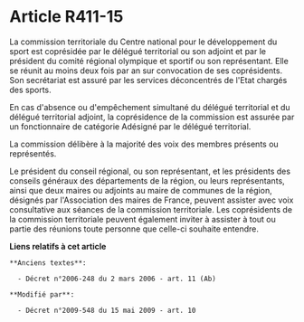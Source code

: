 # Article R411-15

La commission territoriale du Centre national pour le développement du sport est coprésidée par le délégué territorial ou son
adjoint et par le président du comité régional olympique et sportif ou son représentant. Elle se réunit au moins deux fois
par an sur convocation de ses coprésidents. Son secrétariat est assuré par les services déconcentrés de l'Etat chargés des
sports.

En cas d'absence ou d'empêchement simultané du délégué territorial et du délégué territorial adjoint, la coprésidence de la
commission est assurée par un fonctionnaire de catégorie Adésigné par le délégué territorial.

La commission délibère à la majorité des voix des membres présents ou représentés.

Le président du conseil régional, ou son représentant, et les présidents des conseils généraux des départements de la région,
ou leurs représentants, ainsi que deux maires ou adjoints au maire de communes de la région, désignés par l'Association des
maires de France, peuvent assister avec voix consultative aux séances de la commission territoriale. Les coprésidents de la
commission territoriale peuvent également inviter à assister à tout ou partie des réunions toute personne que celle-ci
souhaite entendre.

**Liens relatifs à cet article**

	**Anciens textes**:

	  - Décret n°2006-248 du 2 mars 2006 - art. 11 (Ab)

	**Modifié par**:

	  - Décret n°2009-548 du 15 mai 2009 - art. 10
